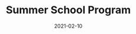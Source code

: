 ---
title: Summer School Program
date: 2021-02-10
featured: true
school: true
weight: 3
layout: program
description: Here you can find the detailed program of the Summer School.
link: /2022/announcements/program/
---